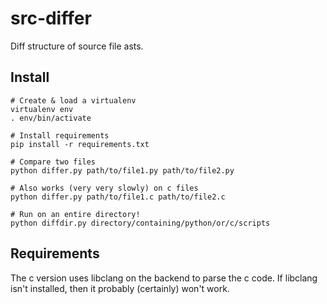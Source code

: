 # src-differ

Diff structure of source file asts.

## Install

```
# Create & load a virtualenv
virtualenv env
. env/bin/activate

# Install requirements
pip install -r requirements.txt

# Compare two files
python differ.py path/to/file1.py path/to/file2.py

# Also works (very very slowly) on c files
python differ.py path/to/file1.c path/to/file2.c

# Run on an entire directory!
python diffdir.py directory/containing/python/or/c/scripts
```

## Requirements
The c version uses libclang on the backend to parse the c code. If libclang isn't installed, then it probably (certainly) won't work.
